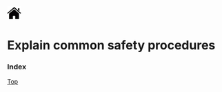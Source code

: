 [![Home](/img/home.jpg)](Readme.md)


# Explain common safety procedures
### Index 




[Top](#Index)